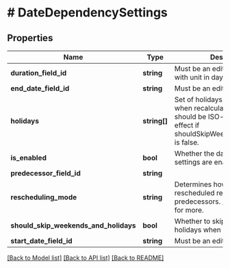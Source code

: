 # # DateDependencySettings

## Properties

Name | Type | Description | Notes
------------ | ------------- | ------------- | -------------
**duration_field_id** | **string** | Must be an editable number field with unit in days. |
**end_date_field_id** | **string** | Must be an editable Date field. |
**holidays** | **string[]** | Set of holidays dates to skip when recalculating. Each date should be ISO-formatted. Has no effect if shouldSkipWeekendsAndHolidays is false. |
**is_enabled** | **bool** | Whether the date dependency settings are enabled. |
**predecessor_field_id** | **string** |  |
**rescheduling_mode** | **string** | Determines how tasks are rescheduled relative to their predecessors. [See support article](https://support.airtable.com/docs/date-dependencies-in-airtable#supported-date-dependency-behavior-in-airtable) for more. |
**should_skip_weekends_and_holidays** | **bool** | Whether to skip weekends and holidays when recalculating. |
**start_date_field_id** | **string** | Must be an editable Date field. |

[[Back to Model list]](../../README.md#models) [[Back to API list]](../../README.md#endpoints) [[Back to README]](../../README.md)
